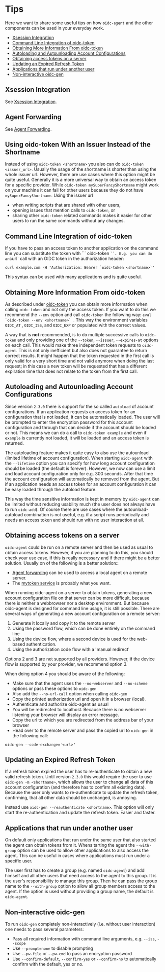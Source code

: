 # Tips

Here we want to share some useful tips on how `oidc-agent` and the other components can be used in your everyday work.

* [Xsession Integration](#xsession-integration)
* [Command Line Integration of oidc-token](#command-line-integration-of-oidc-token)
* [Obtaining More Information From oidc-token](#obtaining-more-information-from-oidc-token)
* [Autoloading and Autounloading Account Configurations](#autoloading-and-autounloading-account-configurations)
* [Obtaining access tokens on a server](#obtaining-access-tokens-on-a-server)
* [Updating an Expired Refresh Token](#updating-an-expired-refresh-token)
* [Applications that run under another user](#applications-that-run-under-another-user)
* [Non-interactive oidc-gen](#non-interactive-oidc-gen)

## Xsession Integration

See [Xsession Integration](configuration/integration.md#xsession-integration).

## Agent Forwarding

See [Agent Forwarding](configuration/forwarding.md).

## Using oidc-token With an Issuer Instead of the Shortname

Instead of using `oidc-token <shortname>` you also can do `oidc-token
<issuer_url>`. Usually the usage of the shortname is shorter than using the whole issuer url. However, there are use
cases where this option might be quite useful. Generally it is a more universal way to obtain an access token for a
specific provider. While `oidc-token mySuperFancyShortname` might work on your machine it can fail for other users
because they do not have
`mySuperFancyShortname`. Using the issuer url

- when writing scripts that are shared with other users,
- opening issues that mention calls to `oidc-token`, or
- sharing other `oidc-token` related commands makes it easier for other users to run the same commands without any
  changes.

## Command Line Integration of oidc-token

If you have to pass an access token to another application on the command line you can substitute the token with ```
oidc-token <shortname>` ``. E.g. you can do an `curl` call with an OIDC token in the authorization header:

```
curl example.com -H 'Authorization: Bearer `oidc-token <shortname>`'
```

This syntax can be used with many applications and is quite useful.

## Obtaining More Information From oidc-token

As described under
[oidc-token](oidc-token/options.md#information-available-from-oidc-token) you can obtain more information when
calling `oidc-token` and not only the access token. If you want to do this we recommend the `--env` option and call
`oidc-token` the following way: ``eval `oidc-token --env <shortname>` ``. This way the environment variables `OIDC_AT`
, `OIDC_ISS`, and
`OIDC_EXP` or populated with the correct values.

A way that is **not** recommended, is to do multiple successive calls to `oidc-token` and only providing one of
the `--token`, `--issuer`, `--expires-at` options on each call. This would make three independent token requests
to `oidc-agent`. This is not only inefficient but also does not guarantee to return correct results. It might happen
that the token requested in the first call is only valid for a very short time and not valid anymore when doing the last
request; in this case a new token will be requested that has a different expiration time that does not relate to the
token from the first call.

## Autoloading and Autounloading Account Configurations

Since version `2.3.0` there is support for the so called `autoload` of account configurations. If an application
requests an access token for an configuration that is not loaded, it can be automatically loaded. The user will be
prompted to enter the encryption password for this account configuration and through that can decide if the account
should be loaded or not. This means we can do a call to `oidc-token example` and even if `example` is currently not
loaded, it will be loaded and an access token is returned.

The autoloading feature makes it quite easy to also use the autounload (limited lifetime of account configuration). When
starting `oidc-agent` with the
`--lifetime` option you can specify for how long account configuration should be loaded (the default is forever).
However, we now can use a limit and load account configuration only for e.g. 300 seconds. After that time the account
configuration will automatically be removed from the agent. But if an application needs an access token for an account
configuration it can be easy loaded through the autoload feature.

This way the time sensitive information is kept in memory by `oidc-agent`
can be limited without reducing usability much (the user does not always have to run `oidc-add`). Of course there are
use cases where the autounload-autoload combination is not useful, e.g. if a script runs periodically and needs an
access token and should run with no user interaction at all.

## Obtaining access tokens on a server

`oidc-agent` could be run on a remote server and then be used as usual to obtain access tokens. However, if you are
planning to do this, you should check your use case, if this is really necessary and if there might be a better
solution. Usually on of the following is a better solution::

- [Agent forwarding](configuration/forwarding.md) can be used to access a local agent on a remote server.
- The [mytoken service](https://mytoken-docs.data.kit.edu) is probably what you want.

When running oidc-agent on a server to obtain tokens, generating a new account configuration file on that server can be
more difficult, because there is neither a webbrowser nor a desktop environment. But because oidc-agent is designed for
command line usage, it is still possible. There are several ways of generating a new account configuration on a remote
server:

1. Generate it locally and copy it to the remote server
2. Using the password flow, which can be done entirely on the command line
3. Using the device flow, where a second device is used for the web-based authentication.
4. Using the authorization code flow with a 'manual redirect'

Options 2 and 3 are not supported by all providers. However, if the device flow is supported by your provider, we
recommend option 3.

When doing option 4 you should be aware of the following:

- Make sure that the agent uses the `--no-webserver` and `--no-scheme` options or pass these options to `oidc-gen`
- Also add the `--no-url-call` option when calling `oidc-gen`
- Copy the printed authorization url and open it in a browser (local).
- Authenticate and authorize oidc-agent as usual
- You will be redirected to localhost. Because there is no webserver listening your browser will display an error
  message.
- Copy the url to which you are redirected from the address bar of your browser
- Head over to the remote server and pass the copied url to `oidc-gen` in the following call:

```
oidc-gen --code-exchange='<url>'
```

## Updating an Expired Refresh Token

If a refresh token expired the user has to re-authenticate to obtain a new valid refresh token. Until version `2.3.0`
this would require the user to use
`oidc-gen -m <shortname>`, which allows the user to change all data of this account configuration (and therefore has to
confirm all existing data). Because the user only wants to re-authenticate to update the refresh token, confirming, that
all other data should be unchanged, is annoying.

Instead use
`oidc-gen --reauthenticate <shortname>`. This option will only start the re-authentication and update the refresh token.
Easier and faster.

## Applications that run under another user

On default only applications that run under the same user that also started the agent can obtain tokens from it. Whens
tarting the agent the `--with-group` option can be used to allow other applications to also access the agent. This can
be useful in cases where applications must run under a specific user.

The user first has to create a group (e.g. named `oidc-agent`) and add himself and all other users that need access to
the agent to this group. It is the user's responsibility to manage this group. Then he can pass the group name to
the `--with-group` option to allow all group members access to the agent. If the option is used without providing a
group name, the default is `oidc-agent`.

## Non-interactive oidc-gen

To run `oidc-gen` completely non-interactively (i.e. without user interaction)
one needs to pass several parameters:

- Pass all required information with command line arguments, e.g. `--iss`,
  `--scope`
- Use `--prompt=none` to disable prompting
- Use `--pw-file` or `--pw-cmd` to pass an encryption password
- Use `--confirm-default`, `--confirm-yes` or `--confirm-no` to automatically confirm with the default, yes or no.
